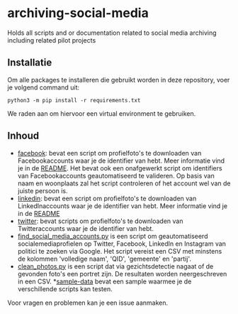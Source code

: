 # archiving-social-media
Holds all scripts and or documentation related to social media archiving including related pilot projects 

## Installatie

Om alle packages te installeren die gebruikt worden in deze repository, voer je volgend command uit:

```
python3 -m pip install -r requirements.txt
```

We raden aan om hiervoor een virtual environment te gebruiken.

## Inhoud

* [facebook](facebook/): bevat een script om profielfoto's te downloaden van Facebookaccounts waar je de identifier van hebt. Meer informatie vind je in de [README](facebook/README.md). Het bevat ook een onafgewerkt script om identifiers van Facebookaccounts geautomatiseerd te valideren. Op basis van naam en woonplaats zal het script controleren of het account wel van de juiste persoon is.
* [linkedin](linkedin/): bevat een script om profielfoto's te downloaden van LinkedInaccounts waar je de identifier van hebt. Meer informatie vind je in de [README](linkedin/README.md)
* [twitter](twitter/): bevat scripts om profielfoto's te downloaden van Twitteraccounts waar je de identifier van hebt.
* [find_social_media_accounts.py](find_social_media_accounts.py) is een script om geautomatiseerd socialemediaprofielen op Twitter, Facebook, LinkedIn en Instagram van politici te zoeken via Google. Het script vereist een CSV met minstens de kolommen 'volledige naam', 'QID', 'gemeente' en 'partij'.
* [clean_photos.py](clean_photos.py) is een script dat via gezichtsdetectie nagaat of de gevonden foto's een portret zijn. De resultaten worden neergeschreven in een CSV.
*[sample-data](sample-data/) bevat een sample waarmee je de verschillende scripts kan testen.

Voor vragen en problemen kan je een issue aanmaken.

